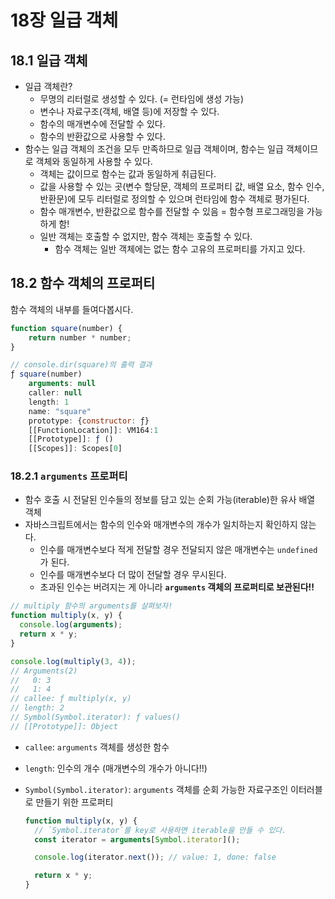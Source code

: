 # 18장 일급 객체

## 18.1 일급 객체

- 일급 객체란?
  - 무명의 리터럴로 생성할 수 있다. (= 런타임에 생성 가능)
  - 변수나 자료구조(객체, 배열 등)에 저장할 수 있다.
  - 함수의 매개변수에 전달할 수 있다.
  - 함수의 반환값으로 사용할 수 있다.
- 함수는 일급 객체의 조건을 모두 만족하므로 일급 객체이며, 함수는 일급 객체이므로 객체와 동일하게 사용할 수 있다.
  - 객체는 값이므로 함수는 값과 동일하게 취급된다.
  - 값을 사용할 수 있는 곳(변수 할당문, 객체의 프로퍼티 값, 배열 요소, 함수 인수, 반환문)에 모두 리터럴로 정의할 수 있으며 런타임에 함수 객체로 평가된다.
  - 함수 매개변수, 반환값으로 함수를 전달할 수 있음 = 함수형 프로그래밍을 가능하게 함!
  - 일반 객체는 호출할 수 없지만, 함수 객체는 호출할 수 있다.
    - 함수 객체는 일반 객체에는 없는 함수 고유의 프로퍼티를 가지고 있다.

## 18.2 함수 객체의 프로퍼티

함수 객체의 내부를 들여다봅시다.

```javascript
function square(number) {
    return number * number;
}

// console.dir(square)의 출력 결과
ƒ square(number)
    arguments: null
    caller: null
    length: 1
    name: "square"
    prototype: {constructor: ƒ}
    [[FunctionLocation]]: VM164:1
    [[Prototype]]: ƒ ()
    [[Scopes]]: Scopes[0]
```

### 18.2.1 `arguments` 프로퍼티

- 함수 호출 시 전달된 인수들의 정보를 담고 있는 순회 가능(iterable)한 유사 배열 객체
- 자바스크립트에서는 함수의 인수와 매개변수의 개수가 일치하는지 확인하지 않는다.
  - 인수를 매개변수보다 적게 전달할 경우 전달되지 않은 매개변수는 `undefined`가 된다.
  - 인수를 매개변수보다 더 많이 전달할 경우 무시된다.
  - 초과된 인수는 버려지는 게 아니라 **`arguments` 객체의 프로퍼티로 보관된다!!**

```javascript
// multiply 함수의 arguments를 살펴보자!
function multiply(x, y) {
  console.log(arguments);
  return x * y;
}

console.log(multiply(3, 4));
// Arguments(2)
//   0: 3
//   1: 4
// callee: ƒ multiply(x, y)
// length: 2
// Symbol(Symbol.iterator): ƒ values()
// [[Prototype]]: Object
```

- `callee`: `arguments` 객체를 생성한 함수
- `length`: 인수의 개수 (매개변수의 개수가 아니다!!)
- `Symbol(Symbol.iterator)`: `arguments` 객체를 순회 가능한 자료구조인 이터러블로 만들기 위한 프로퍼티

  ```javascript
  function multiply(x, y) {
    // `Symbol.iterator`를 key로 사용하면 iterable을 만들 수 있다.
    const iterator = arguments[Symbol.iterator]();

    console.log(iterator.next()); // value: 1, done: false

    return x * y;
  }
  ```

